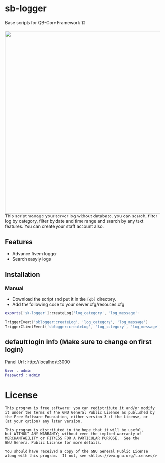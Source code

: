 # sb-logger
Base scripts for QB-Core Framework :building_construction:

<img width="725" height="592" src="https://media.discordapp.net/attachments/977999778535321660/1200441751589105724/image.png?ex=65c63180&is=65b3bc80&hm=9f662f0c4855ff07c8bacad0adc53d06c1d46944ed84d20e1c122092157061de&=&format=webp&quality=lossless&width=725&height=592">
This script manage your server log without database. you can search, filter log by category, filter by date and time range and search by any text features. You can create your staff account also.

## Features
- Advance fivem logger
- Search easyly logs


## Installation
### Manual
- Download the script and put it in the `[qb]` directory.
- Add the following code to your server.cfg/resouces.cfg


```Lua
exports['sb-logger']:createLog('log_category', 'log_message')
```

```Lua
TriggerEvent('sblogger:createLog', 'log_category', 'log_message')
TriggerClientEvent('sblogger:createLog', 'log_category', 'log_message')
```

## default login info (Make sure to change on first login)
Panel Url : http://localhost:3000
```Lua
User : admin
Password : admin
```

# License

    This program is free software: you can redistribute it and/or modify
    it under the terms of the GNU General Public License as published by
    the Free Software Foundation, either version 3 of the License, or
    (at your option) any later version.

    This program is distributed in the hope that it will be useful,
    but WITHOUT ANY WARRANTY; without even the implied warranty of
    MERCHANTABILITY or FITNESS FOR A PARTICULAR PURPOSE.  See the
    GNU General Public License for more details.

    You should have received a copy of the GNU General Public License
    along with this program.  If not, see <https://www.gnu.org/licenses/>
